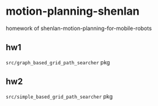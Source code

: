 # motion-planning-shenlan
homework of shenlan-motion-planning-for-mobile-robots
## hw1
`src/graph_based_grid_path_searcher` pkg

## hw2
`src/simple_based_grid_path_searcher` pkg